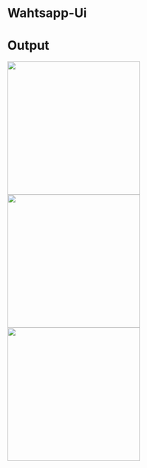# Wahtsapp-Ui
# Output

<image src="https://user-images.githubusercontent.com/98393765/218325566-4c11550c-f164-45fa-b16e-3f718c82cc8f.png" width="300" hight="500">
<image src="https://user-images.githubusercontent.com/98393765/218325569-82a6206c-8c52-4283-add0-3185415f2892.png" width="300" hight="500">
<image src="https://user-images.githubusercontent.com/98393765/218325572-9c3a9a8c-004a-4b23-91ed-a9d06ca8070b.png" width="300" hight="500">



